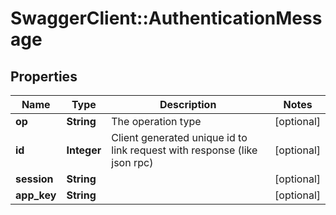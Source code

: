 # SwaggerClient::AuthenticationMessage

## Properties
Name | Type | Description | Notes
------------ | ------------- | ------------- | -------------
**op** | **String** | The operation type | [optional] 
**id** | **Integer** | Client generated unique id to link request with response (like json rpc) | [optional] 
**session** | **String** |  | [optional] 
**app_key** | **String** |  | [optional] 


